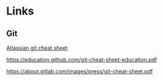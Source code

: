 # Links

## Git

[Atlassian git cheat sheet](https://www.atlassian.com/git/tutorials/atlassian-git-cheatsheet)

https://education.github.com/git-cheat-sheet-education.pdf

https://about.gitlab.com/images/press/git-cheat-sheet.pdf
